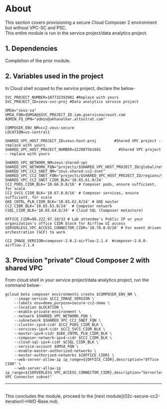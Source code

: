 # About

This section covers provisioning a secure Cloud Composer 2 environment but without VPC-SC and PSC.<br>
This entire module is run in the service project/data analytics project.

## 1. Dependencies

Completion of the prior module.

## 2. Variables used in the project

In Cloud shell scoped to the service project, declare the below-
```
SVC_PROJECT_NUMBER=187732393981 #Replace with yours
SVC_PROJECT_ID=zeus-svc-proj #Data analytics service project

UMSA="zeus-sa"
UMSA_FQN=$UMSA@$SVC_PROJECT_ID.iam.gserviceaccount.com
ADMIN_FQ_UPN="admin@akhanolkar.altostrat.com"

COMPOSER_ENV_NM=cc2-zeus-secure
LOCATION=us-central1

SHARED_VPC_HOST_PROJECT_ID=zeus-host-proj        #Shared VPC project - replace with yours
SHARED_VPC_HOST_PROJECT_NUMBER=322087561681        #Shared VPC project - replace with yours

SHARED_VPC_NETWORK_NM=zeus-shared-vpc
SHARED_VPC_NETWORK_FQN="projects/$SHARED_VPC_HOST_PROJECT_ID/global/networks/$SHARED_VPC_NETWORK_NM"
SHARED_VPC_CC2_SNET_NM="zeus-shared-cc2-snet"
SHARED_VPC_CC2_SNET_FQN="projects/$SHARED_VPC_HOST_PROJECT_ID/regions/$LOCATION/subnetworks/$SHARED_VPC_CC2_SNET_NM"
SHARED_VPC_CC2_SNET_CIDR_BLK='10.65.61.0/24'
CC2_PODS_CIDR_BLK='10.66.0.0/16' # Composer pods, ensure sufficient, for scale
CC2_SVCS_CIDR_BLK='10.67.0.0/16' # Composer services, ensure sufficient, for scale
GKE_CNTRL_PLN_CIDR_BLK='10.65.62.0/24' # GKE master
CC2_CIDR_BLK='10.65.63.0/24'  # Composer network
CSQL_CIDR_BLK='10.65.64.0/24' # Cloud SQL (Composer metastore)

OFFICE_CIDR=98.222.97.10/32 # Lab attendee's Public IP or your organization's office CIDR block for Airflow UI access
SERVERLESS_VPC_ACCESS_CONNECTOR_CIDR='10.70.0.0/28' # For event driven orchestration (GCF) to work

CC2_IMAGE_VERSION=composer-2.0.2-airflow-2.1.4  #composer-2.0.0-airflow-2.1.4
```


## 3. Provision "private" Cloud Composer 2 with shared VPC

From cloud shell in your service project/data analytics project, run the command below-

```
gcloud beta composer environments create $COMPOSER_ENV_NM \
    --image-version $CC2_IMAGE_VERSION \
    --labels env=demo,purpose=secure-cc2-demo \
    --location $LOCATION \
    --enable-private-environment \
    --network $SHARED_VPC_NETWORK_FQN \
    --subnetwork $SHARED_VPC_CC2_SNET_FQN \
    --cluster-ipv4-cidr $CC2_PODS_CIDR_BLK \
    --services-ipv4-cidr $CC2_SVCS_CIDR_BLK \
    --master-ipv4-cidr $GKE_CNTRL_PLN_CIDR_BLK \
    --composer-network-ipv4-cidr $CC2_CIDR_BLK \
    --cloud-sql-ipv4-cidr $CSQL_CIDR_BLK \
    --service-account $UMSA_FQN \
    --enable-master-authorized-networks \
    --master-authorized-networks ${OFFICE_CIDR} \
    --web-server-allow-ip ip_range=${OFFICE_CIDR},description="Office CIDR" \
    --web-server-allow-ip ip_range=${SERVERLESS_VPC_ACCESS_CONNECTOR_CIDR},description="Serverless VPC Connector subnet"
```

<hr><br>
This concludes the module, proceed to the [next module](02c-secure-cc2-iteration1-HWD-Base.md).
